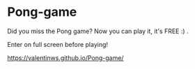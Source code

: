 # Pong-game

Did you miss the Pong game? Now you can play it, it's FREE :) . 

Enter on full screen before playing! 

https://valentinws.github.io/Pong-game/
